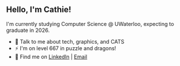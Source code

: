 ## Hello, I'm Cathie!

I'm currently studying Computer Science @ UWaterloo, expecting to graduate in 2026.

- 🌱 Talk to me about tech, graphics, and CATS
- ⚡ I'm on level 667 in puzzle and dragons!
- 💬 Find me on [LinkedIn](https://linkedin.com/in/cathie-yan) | [Email](mailto:cyan@uwaterloo.ca)

<!--![c4thie's GitHub stats](https://github-readme-stats.vercel.app/api?username=c4thie&show_icons=true&title_color=fff&icon_color=79ff97&text_color=9f9f9f&bg_color=151515)
![c4thie's Top Langs](https://github-readme-stats.vercel.app/api/top-langs/?username=c4thie&hide=TeX,html,jupyter%20notebook,css&layout=compact&title_color=fff&icon_color=79ff97&text_color=9f9f9f&bg_color=151515)--!>
<!--
**c4thie/c4thie** is a ✨ _special_ ✨ repository because its `README.md` (this file) appears on your GitHub profile.

Here are some ideas to get you started:

- 🔭 I’m currently working on ...
- 🌱 I’m currently learning ...
- 👯 I’m looking to collaborate on ...
- 🤔 I’m looking for help with ...
- 💬 Ask me about ...
- 📫 How to reach me: ...
- 😄 Pronouns: ...
- ⚡ Fun fact: ...
-->
